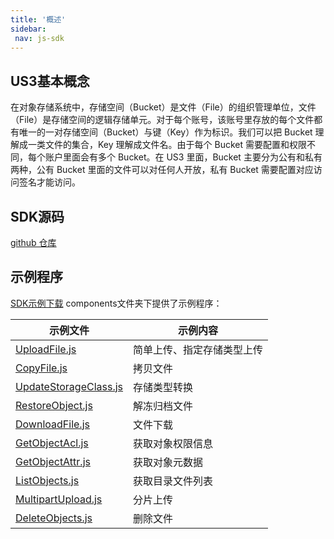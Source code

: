 ```yaml
--- 
title: '概述'
sidebar:
 nav: js-sdk
---
```


## US3基本概念

在对象存储系统中，存储空间（Bucket）是文件（File）的组织管理单位，文件（File）是存储空间的逻辑存储单元。对于每个账号，该账号里存放的每个文件都有唯一的一对存储空间（Bucket）与键（Key）作为标识。我们可以把 Bucket 理解成一类文件的集合，Key 理解成文件名。由于每个 Bucket 需要配置和权限不同，每个账户里面会有多个 Bucket。在 US3 里面，Bucket 主要分为公有和私有两种，公有 Bucket 里面的文件可以对任何人开放，私有 Bucket 需要配置对应访问签名才能访问。


## SDK源码

[github 仓库](https://github.com/ucloud/ufile-sdk-java)

## 示例程序
[SDK示例下载](https://github.com/summerboy2134/US3-JS-SDK/tree/main)
components文件夹下提供了示例程序：

| 示例文件 | 示例内容 |
| ------------------------------------------------------------ | ------------------------------------------------------------ |
| [UploadFile.js](https://github.com/summerboy2134/US3-JS-SDK/blob/main/src/components/UploadFile.js) | 简单上传、指定存储类型上传 |
| [CopyFile.js](https://github.com/summerboy2134/US3-JS-SDK/blob/main/src/components/CopyFile.js) | 拷贝文件 |
| [UpdateStorageClass.js](https://github.com/summerboy2134/US3-JS-SDK/blob/main/src/components/UpdateStorageClass.js) | 存储类型转换 |
| [RestoreObject.js](https://github.com/summerboy2134/US3-JS-SDK/blob/main/src/components/RestoreObject.js) | 解冻归档文件 |
| [DownloadFile.js](https://github.com/summerboy2134/US3-JS-SDK/blob/main/src/components/DownloadFile.js) | 文件下载 |
| [GetObjectAcl.js](https://github.com/summerboy2134/US3-JS-SDK/blob/main/src/components/GetObjectAcl.js) | 获取对象权限信息 |
| [GetObjectAttr.js](https://github.com/summerboy2134/US3-JS-SDK/blob/main/src/components/GetObjectAttr.js) | 获取对象元数据 |
| [ListObjects.js](https://github.com/summerboy2134/US3-JS-SDK/blob/main/src/components/ListObjects.js) | 获取目录文件列表 |
| [MultipartUpload.js](https://github.com/summerboy2134/US3-JS-SDK/blob/main/src/components/MultipartUpload.js) | 分片上传 |
| [DeleteObjects.js](https://github.com/summerboy2134/US3-JS-SDK/blob/main/src/components/DeleteObjects.js) | 删除文件 |    |
